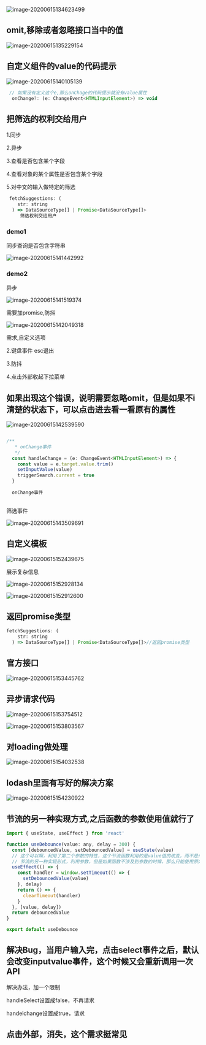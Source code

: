 ![image-20200615134623499](C:/Users/Artificial/AppData/Roaming/Typora/typora-user-images/image-20200615134623499.png)



## omit,移除或者忽略接口当中的值

![image-20200615135229154](C:/Users/Artificial/AppData/Roaming/Typora/typora-user-images/image-20200615135229154.png)



## 自定义组件的value的代码提示

![image-20200615140105139](C:/Users/Artificial/AppData/Roaming/Typora/typora-user-images/image-20200615140105139.png)

```js
 // 如果没有定义这个e,那么onChage的代码提示就没有value属性
  onChange?: (e: ChangeEvent<HTMLInputElement>) => void
```





## 把筛选的权利交给用户

1.同步

2.异步

3.查看是否包含某个字段

4.查看对象的某个属性是否包含某个字段

5.对中文的输入做特定的筛选

```js
 fetchSuggestions: (
    str: string
  ) => DataSourceType[] | Promise<DataSourceType[]>
     筛选权利交给用户
```



### demo1

同步查询是否包含字符串

![image-20200615141442992](C:/Users/Artificial/AppData/Roaming/Typora/typora-user-images/image-20200615141442992.png)



### demo2

异步

![image-20200615141519374](C:/Users/Artificial/AppData/Roaming/Typora/typora-user-images/image-20200615141519374.png)

需要加promise,防抖





![image-20200615142049318](C:/Users/Artificial/AppData/Roaming/Typora/typora-user-images/image-20200615142049318.png)

需求,自定义选项

2.键盘事件 esc退出

3.防抖

4.点击外部收起下拉菜单





## 如果出现这个错误，说明需要忽略omit，但是如果不i清楚的状态下，可以点击进去看一看原有的属性

![image-20200615142539590](C:/Users/Artificial/AppData/Roaming/Typora/typora-user-images/image-20200615142539590.png)



```js

/**
   * onChange事件
   */
  const handleChange = (e: ChangeEvent<HTMLInputElement>) => {
    const value = e.target.value.trim()
    setInputValue(value)
    triggerSearch.current = true
  }
  
  onChange事件
  
```



筛选事件

![image-20200615143509691](C:/Users/Artificial/AppData/Roaming/Typora/typora-user-images/image-20200615143509691.png)





## 自定义模板

![image-20200615152439675](C:/Users/Artificial/AppData/Roaming/Typora/typora-user-images/image-20200615152439675.png)



展示复杂信息

![image-20200615152928134](C:/Users/Artificial/AppData/Roaming/Typora/typora-user-images/image-20200615152928134.png)

![image-20200615152912600](C:/Users/Artificial/AppData/Roaming/Typora/typora-user-images/image-20200615152912600.png)





## 返回promise类型

```js
fetchSuggestions: (
    str: string
  ) => DataSourceType[] | Promise<DataSourceType[]>//返回promise类型
```



## 官方接口

![image-20200615153445762](C:/Users/Artificial/AppData/Roaming/Typora/typora-user-images/image-20200615153445762.png)





## 异步请求代码

![image-20200615153754512](C:/Users/Artificial/AppData/Roaming/Typora/typora-user-images/image-20200615153754512.png)

![image-20200615153803567](C:/Users/Artificial/AppData/Roaming/Typora/typora-user-images/image-20200615153803567.png)



## 对loading做处理

![image-20200615154032538](C:/Users/Artificial/AppData/Roaming/Typora/typora-user-images/image-20200615154032538.png)





## lodash里面有写好的解决方案

![image-20200615154230922](C:/Users/Artificial/AppData/Roaming/Typora/typora-user-images/image-20200615154230922.png)



## 节流的另一种实现方式,之后函数的参数使用值就行了

```js
import { useState, useEffect } from 'react'

function useDebounce(value: any, delay = 300) {
  const [debouncedValue, setDebouncedValue] = useState(value)
  // 这个可以啊，利用了第二个参数的特性，这个节流函数利用的是value值的改变，而不是传递进去整个函数，
  // 节流的另一种实现形式，利用参数，但是如果函数不涉及到参数的时候，那么只能使用原始的方法了
  useEffect(() => {
    const handler = window.setTimeout(() => {
      setDebouncedValue(value)
    }, delay)
    return () => {
      clearTimeout(handler)
    }
  }, [value, delay])
  return debouncedValue
}

export default useDebounce

```



## 解决Bug，当用户输入完，点击select事件之后，默认会改变inputvalue事件，这个时候又会重新调用一次API

解决办法，加一个限制

handleSelect设置成false，不再请求

handelchange设置成true，请求



## 点击外部，消失，这个需求挺常见

